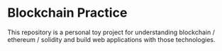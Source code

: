 # Blockchain Practice

This repository is a personal toy project for understanding blockchain / ethereum / solidity and build web applications with those technologies.
